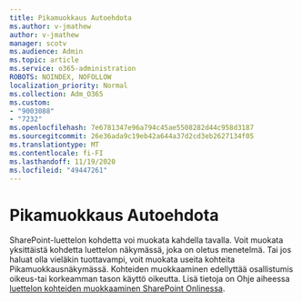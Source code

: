 ```yaml
---
title: Pikamuokkaus Autoehdota
ms.author: v-jmathew
author: v-jmathew
manager: scotv
ms.audience: Admin
ms.topic: article
ms.service: o365-administration
ROBOTS: NOINDEX, NOFOLLOW
localization_priority: Normal
ms.collection: Adm_O365
ms.custom:
- "9003088"
- "7232"
ms.openlocfilehash: 7e6781347e96a794c45ae5508282d44c958d3187
ms.sourcegitcommit: 26e36ada9c19eb42a644a37d2cd3eb2627134f05
ms.translationtype: MT
ms.contentlocale: fi-FI
ms.lasthandoff: 11/19/2020
ms.locfileid: "49447261"
---
```

# <a name="quick-edit-autosuggest"></a>Pikamuokkaus Autoehdota

SharePoint-luettelon kohdetta voi muokata kahdella tavalla. Voit muokata yksittäistä kohdetta luettelon näkymässä, joka on oletus menetelmä. Tai jos haluat olla vieläkin tuottavampi, voit muokata useita kohteita Pikamuokkausnäkymässä. Kohteiden muokkaaminen edellyttää osallistumis oikeus-tai korkeamman tason käyttö oikeutta. Lisä tietoja on Ohje aiheessa [luettelon kohteiden muokkaaminen SharePoint Onlinessa](https://support.microsoft.com/office/dac1a1c3-a80b-4082-ba57-715cf613d0f7).

